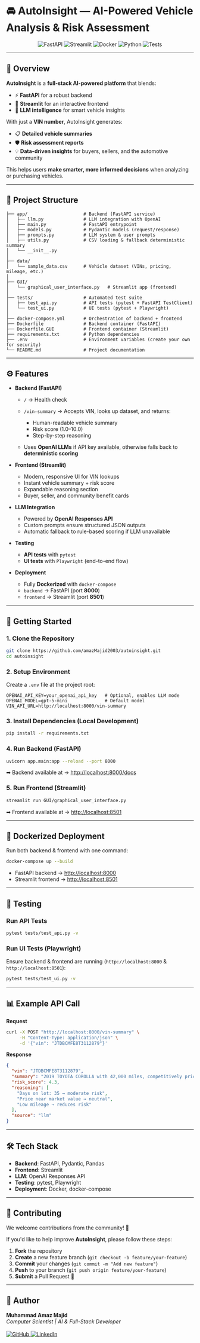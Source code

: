# 🚘 AutoInsight — AI-Powered Vehicle Analysis & Risk Assessment  

<p align="center">
  <img src="https://img.shields.io/badge/API-FastAPI-009688?logo=fastapi" alt="FastAPI"/>
  <img src="https://img.shields.io/badge/Frontend-Streamlit-FF4B4B?logo=streamlit" alt="Streamlit"/>
  <img src="https://img.shields.io/badge/Deploy-Docker-2496ED?logo=docker" alt="Docker"/>
  <img src="https://img.shields.io/badge/Python-3.10+-3776AB?logo=python" alt="Python"/>
  <img src="https://img.shields.io/badge/Tests-Pytest%20%2B%20Playwright-6DB33F?logo=pytest" alt="Tests"/>
</p>

---

## 📖 Overview  

**AutoInsight** is a **full-stack AI-powered platform** that blends:  
- ⚡ **FastAPI** for a robust backend  
- 🎨 **Streamlit** for an interactive frontend  
- 🤖 **LLM intelligence** for smart vehicle insights  

With just a **VIN number**, AutoInsight generates:  
- 📋 **Detailed vehicle summaries**  
- 🛡️ **Risk assessment reports**  
- 💡 **Data-driven insights** for buyers, sellers, and the automotive community  

This helps users **make smarter, more informed decisions** when analyzing or purchasing vehicles.  

---

## 📂 Project Structure

```plaintext
├── app/                     # Backend (FastAPI service)
│   ├── llm.py               # LLM integration with OpenAI
│   ├── main.py              # FastAPI entrypoint
│   ├── models.py            # Pydantic models (request/response)
│   ├── prompts.py           # LLM system & user prompts
│   ├── utils.py             # CSV loading & fallback deterministic summary
│   └── __init__.py
│
├── data/
│   └── sample_data.csv      # Vehicle dataset (VINs, pricing, mileage, etc.)
│
├── GUI/
│   └── graphical_user_interface.py   # Streamlit app (frontend)
│
├── tests/                   # Automated test suite
│   ├── test_api.py          # API tests (pytest + FastAPI TestClient)
│   └── test_ui.py           # UI tests (pytest + Playwright)
│
├── docker-compose.yml       # Orchestration of backend + frontend
├── Dockerfile               # Backend container (FastAPI)
├── Dockerfile.GUI           # Frontend container (Streamlit)
├── requirements.txt         # Python dependencies
├── .env                     # Environment variables (create your own for security)
└── README.md                # Project documentation
```

---

## ⚙️ Features

* **Backend (FastAPI)**

  * `/` → Health check
  * `/vin-summary` → Accepts VIN, looks up dataset, and returns:

    * Human-readable vehicle summary
    * Risk score (1.0–10.0)
    * Step-by-step reasoning
  * Uses **OpenAI LLMs** if API key available, otherwise falls back to **deterministic scoring**

* **Frontend (Streamlit)**

  * Modern, responsive UI for VIN lookups
  * Instant vehicle summary + risk score
  * Expandable reasoning section
  * Buyer, seller, and community benefit cards

* **LLM Integration**

  * Powered by **OpenAI Responses API**
  * Custom prompts ensure structured JSON outputs
  * Automatic fallback to rule-based scoring if LLM unavailable

* **Testing**

  * **API tests** with `pytest`
  * **UI tests** with `Playwright` (end-to-end flow)

* **Deployment**

  * Fully **Dockerized** with `docker-compose`
  * `backend` → FastAPI (port **8000**)
  * `frontend` → Streamlit (port **8501**)

---

## 🚀 Getting Started

### 1. Clone the Repository

```bash
git clone https://github.com/amazMajid2003/autoinsight.git
cd autoinsight
```

### 2. Setup Environment

Create a `.env` file at the project root:

```env
OPENAI_API_KEY=your_openai_api_key   # Optional, enables LLM mode
OPENAI_MODEL=gpt-5-mini              # Default model
VIN_API_URL=http://localhost:8000/vin-summary
```

### 3. Install Dependencies (Local Development)

```bash
pip install -r requirements.txt
```

### 4. Run Backend (FastAPI)

```bash
uvicorn app.main:app --reload --port 8000
```

➡ Backend available at → [http://localhost:8000/docs](http://localhost:8000/docs)

### 5. Run Frontend (Streamlit)

```bash
streamlit run GUI/graphical_user_interface.py
```

➡ Frontend available at → [http://localhost:8501](http://localhost:8501)

---

## 🐳 Dockerized Deployment

Run both backend & frontend with one command:

```bash
docker-compose up --build
```

* FastAPI backend → [http://localhost:8000](http://localhost:8000)
* Streamlit frontend → [http://localhost:8501](http://localhost:8501)

---

## 🧪 Testing

### Run API Tests

```bash
pytest tests/test_api.py -v
```

### Run UI Tests (Playwright)

Ensure backend & frontend are running (`http://localhost:8000` & `http://localhost:8501`):

```bash
pytest tests/test_ui.py -v
```

---

## 📊 Example API Call

**Request**

```bash
curl -X POST "http://localhost:8000/vin-summary" \
     -H "Content-Type: application/json" \
     -d '{"vin": "JTDBCMFE8T3112879"}'
```

**Response**

```json
{
  "vin": "JTDBCMFE8T3112879",
  "summary": "2019 TOYOTA COROLLA with 42,000 miles, competitively priced...",
  "risk_score": 4.3,
  "reasoning": [
    "Days on lot: 35 → moderate risk",
    "Price near market value → neutral",
    "Low mileage → reduces risk"
  ],
  "source": "llm"
}
```

---

## 🛠 Tech Stack

* **Backend**: FastAPI, Pydantic, Pandas
* **Frontend**: Streamlit
* **LLM**: OpenAI Responses API
* **Testing**: pytest, Playwright
* **Deployment**: Docker, docker-compose

---

## 🤝 Contributing  

We welcome contributions from the community! 🚀  

If you'd like to help improve **AutoInsight**, please follow these steps:  

1. **Fork** the repository  
2. **Create** a new feature branch (`git checkout -b feature/your-feature`)  
3. **Commit** your changes (`git commit -m "Add new feature"`)  
4. **Push** to your branch (`git push origin feature/your-feature`)  
5. **Submit** a Pull Request 🎉  

---

## 👤 Author  

<p align="start">
  <b>Muhammad Amaz Majid</b><br/>
  <i>Computer Scientist | AI & Full-Stack Developer</i><br/><br/>
  
  <a href="https://github.com/amazMajid2003">
    <img src="https://img.shields.io/badge/GitHub-amazMajid2003-181717?logo=github" alt="GitHub"/>
  </a>
  <a href="https://www.linkedin.com/in/muhammad-amaz-majid-6715272ab">
    <img src="https://img.shields.io/badge/LinkedIn-Connect-blue?logo=linkedin" alt="LinkedIn"/>
  </a>
</p>



